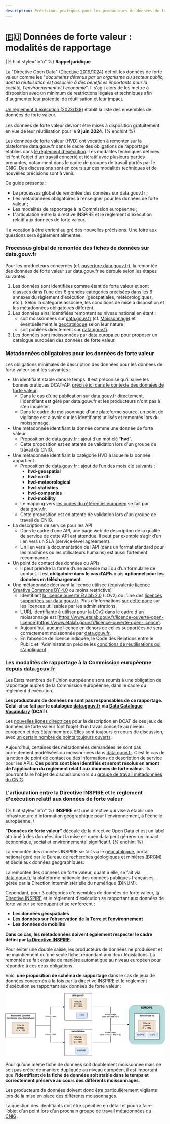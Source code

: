 ```yaml
---
description: Précisions pratiques pour les producteurs de données de forte valeur
---
```


# 🇪🇺 Données de forte valeur : modalités de rapportage

{% hint style="info" %}
**Rappel juridique**

La "Directive Open Data" ([Directive 2019/1024](https://eur-lex.europa.eu/legal-content/FR/TXT/HTML/?uri=CELEX:32019L1024)) définit les données de forte valeur comme les "_documents détenus par un organisme du secteur public, dont la réutilisation est associée à des bénéfices importants pour la société, l'environnement et l'économie_". Il s'agit alors de les mettre à disposition avec un minimum de restrictions légales et techniques afin d'augmenter leur potentiel de réutilisation et leur impact.\
\
[Un règlement d'exécution (2023/138)](https://eur-lex.europa.eu/legal-content/FR/TXT/HTML/?uri=CELEX:32023R0138) établit la liste des ensembles de données de forte valeur.\
\
Les données de forte valeur devront être mises à disposition gratuitement en vue de leur réutilisation pour le **9 juin 2024**.
{% endhint %}

Les données de forte valeur (HVD) ont vocation à remonter sur la plateforme data.gouv.fr dans le cadre des obligations de rapportage établies dans [le règlement d'exécution](https://eur-lex.europa.eu/legal-content/FR/TXT/HTML/?uri=CELEX:32023R0138). Les modalités techniques définies ici font l'objet d'un travail concerté et itératif avec plusieurs parties prenantes, notamment dans le cadre de groupes de travail portés par le CNIG. Des discussions sont en cours sur ces modalités techniques et de nouvelles précisions sont à venir.

Ce guide présente :

* Le processus global de remontée des données sur data.gouv.fr ;
* Les métadonnées obligatoires à renseigner pour les données de forte valeur ;
* Les modalités de rapportage à la Commission européenne ;&#x20;
* L'articulation entre la directive INSPIRE et le règlement d'exécution relatif aux données de forte valeur.

Il a vocation à être enrichi au gré des nouvelles précisions. Une foire aux questions sera également alimentée.

### Processus global de remontée des fiches de données sur data.gouv.fr

Pour les producteurs concernés (cf. [ouverture.data.gouv.fr](https://ouverture.data.gouv.fr/)), la remontée des données de forte valeur sur data.gouv.fr se déroule selon les étapes suivantes :

1. Les données sont identifiées comme étant de forte valeur et sont classées dans l’une des 6 grandes catégories précisées dans les 6 annexes du règlement d'exécution (géospatiales, météorologiques, etc.). Selon la catégorie associée, les conditions de mise à disposition et les métadonnées obligatoires diffèrent.
2. Les données ainsi identifiées remontent au niveau national en étant :
   * soit moissonnées sur [data.gouv.fr](http://data.gouv.fr/) (cf. [Moissonnage](../publier-des-donnees/guide-data.gouv.fr/moissonnage/)) et éventuellement le [geocatalogue](https://www.geocatalogue.fr/) selon leur nature ;
   * soit publiées directement sur [data.gouv.fr](https://www.data.gouv.fr/).
3. Les données sont moissonnées par [data.europa.eu](https://data.europa.eu/en) pour proposer un catalogue européen des données de forte valeur.

### Métadonnées obligatoires pour les données de forte valeur

Les obligations minimales de description des données pour les données de forte valeur sont les suivantes :

* Un identifiant stable dans le temps. Il est préconisé qu’il suive les bonnes pratiques DCAT-AP, [précisé ici dans le contexte des données de forte valeur](https://semiceu.github.io/DCAT-AP/releases/2.2.0-hvd/#c2).
  * Dans le cas d'une publication sur data.gouv.fr directement, l'identifiant est géré par data.gouv.fr et les producteurs n'ont pas à s'en inquiéter.
  * Dans le cadre du moissonnage d'une plateforme source, un point de vigilance est à avoir sur les identifiants utilisés et remontés lors du moissonnage.
* Une métadonnée identifiant la donnée comme une donnée de forte valeur
  * Proposition de [data.gouv.fr](http://data.gouv.fr) : ajout d’un mot clé “**hvd**”.
  * Cette proposition est en attente de validation lors d'un groupe de travail du CNIG.
* Une métadonnée identifiant la catégorie HVD à laquelle la donnée appartient
  * Proposition de [data.gouv.fr](http://data.gouv.fr) : ajout de l’un des mots clé suivants :
    * **hvd-geospatial**
    * **hvd-earth**
    * **hvd-meteorological**
    * **hvd-statistics**
    * **hvd-companies**
    * **hvd-mobility**
  * Le mapping vers [les codes du référentiel européen](https://op.europa.eu/en/web/eu-vocabularies/dataset/-/resource?uri=http://publications.europa.eu/resource/dataset/high-value-dataset-category) se fait par [data.gouv.fr](http://data.gouv.fr).
  * Cette proposition est en attente de validation lors d'un groupe de travail du CNIG.
* La description de service pour les API
  * Dans le cadre d’une API, une page web de description de la qualité de service de cette API est attendue. Il peut par exemple s’agir d’un lien vers un SLA (service-level agreement).
  * Un lien vers la documentation de l’API (dans un format standard pour les machines ou les utilisateurs humains) est aussi fortement recommandé.
* Un point de contact des données ou APIs
  * Il peut prendre la forme d’une adresse mail ou d’un formulaire de contact. Il est **obligatoire dans le cas d’APIs** mais **optionnel pour les données en téléchargement**.
* Une métadonnée décrivant la licence utilisée (équivalente [licence Creative Commons BY 4.0](https://creativecommons.org/licenses/by/4.0/) ou moins restrictive)
  * Identifiant [la licence ouverte Etalab 2.0](https://www.etalab.gouv.fr/wp-content/uploads/2017/04/ETALAB-Licence-Ouverte-v2.0.pdf) (LOv2) ou l’une des [licences supportées sur data.gouv.fr](https://www.data.gouv.fr/api/1/datasets/licenses/). Plus d’informations [sur cette page](https://www.data.gouv.fr/fr/pages/legal/licences/) sur les licences utilisables par les administrations.
  * L'URL identifiante à utiliser pour la LOv2 dans le cadre d'un moissonnage est [https://www.etalab.gouv.fr/licence-ouverte-open-licence](https://www.etalab.gouv.fr/licence-ouverte-open-licence).
  * Aujourd’hui, aucune licence en dehors de celles supportées ne sera correctement moissonnée par [data.gouv.fr](http://data.gouv.fr).
  * En l’absence de licence indiquée, le Code des Relations entre le Public et l'Administration précise les [conditions de réutilisations qui s'appliquent](https://www.legifrance.gouv.fr/codes/article\_lc/LEGIARTI000032255220).

### Les modalités de rapportage à la Commission européenne depuis [data.gouv.fr](http://data.gouv.fr)

Les Etats membres de l'Union européenne sont soumis à une obligation de rapportage auprès de la Commission européenne, dans le cadre du règlement d'exécution.

**Les producteurs de données ne sont pas responsables de ce rapportage. Celui-ci se fait par le catalogue** [**data.gouv.fr**](http://data.gouv.fr) **via** [**Data Catalogue Vocabulary**](https://w3c.github.io/dxwg/dcat/) **(DCAT)**.&#x20;

Les [nouvelles lignes directrices](https://semiceu.github.io/DCAT-AP/releases/2.2.0-hvd/) pour la description en DCAT de ces jeux de données de forte valeur font l’objet d’un travail concerté au niveau européen et des Etats membres. Elles sont toujours en cours de discussion, avec [un certain nombre de points toujours ouverts](https://github.com/SEMICeu/DCAT-AP/issues?q=is%3Aissue+is%3Aopen+label%3AHVD).

Aujourd’hui, certaines des métadonnées demandées ne sont pas correctement modélisées ou moissonnées dans [data.gouv.fr](http://data.gouv.fr). C’est le cas de la notion de point de contact ou des informations de description de service pour les APIs. **Ces points sont bien identifiés et seront résolus en amont de l’application du règlement relatif aux données de forte valeur**. Ils pourront faire l'objet de discussions lors du [groupe de travail métadonnées du CNIG](https://cnig.gouv.fr/gt-metadonnees-a958.html).

### L'articulation entre la Directive INSPIRE et le règlement d'exécution relatif aux données de forte valeur&#x20;

{% hint style="info" %}
**INSPIRE** est une directive qui vise à établir une infrastructure d'information géographique pour l'environnement, à l'échelle européenne. \


**"Données de forte valeur"** découle de la directive Open Data et est un label attribué à des données dont la mise en open data peut générer un impact économique, social et environnemental significatif.
{% endhint %}

La remontée des données INSPIRE se fait via le [géocatalogue](https://www.geocatalogue.fr/), portail national géré par le Bureau de recherches géologiques et minières (BRGM) et dédié aux données géographiques.

La remontée des données de forte valeur, quant à elle, se fait via [data.gouv.fr](https://www.data.gouv.fr/fr/), la plateforme nationale des données publiques françaises, gérée par la Direction interministérielle du numérique (DINUM).

Cependant, pour 3 catégories d'ensembles de données de forte valeur, [la Directive INSPIRE](https://eur-lex.europa.eu/legal-content/FR/ALL/?uri=celex%3A32007L0002) et le règlement d'exécution se rapportant aux données de forte valeur se recoupent et se renforcent :&#x20;

* **Les données géospatiales**
* **Les données sur l’observation de la Terre et l’environnement**
* **Les données de mobilité**

**Dans ce cas, les métadonnées doivent également respecter le cadre défini par** [**la Directive INSPIRE**](https://eur-lex.europa.eu/legal-content/FR/ALL/?uri=celex%3A32007L0002)**.**

Pour éviter une double saisie, les producteurs de données ne produisent et ne maintiennent qu'une seule fiche, répondant aux deux législations. La remontée se fait ensuite de manière automatique au niveau européen pour répondre à ces deux obligations.&#x20;

Voici **une proposition de schéma de rapportage** dans le cas de jeux de données concernés à la fois par la directive INSPIRE et le règlement d'exécution se rapportant aux données de forte valeur :

![Schéma de remontées d'une fiche de données HVD et INSPIRE à l'Europe](<../.gitbook/assets/schéma remontée hvd.png>)

Pour qu’une même fiche de données soit doublement moissonnée mais ne soit pas créée de manière dupliquée au niveau européen, il est important que **l’identifiant de la fiche de données soit stable dans le temps et correctement préservé au cours des différents moissonnages**.

Les producteurs de données doivent donc être particulièrement vigilants lors de la mise en place des différents moissonnages.

La question des identifiants doit être spécifiée en détail et pourra faire l’objet d’un point lors d’un prochain [groupe de travail métadonnées du CNIG](https://cnig.gouv.fr/gt-metadonnees-a958.html).
